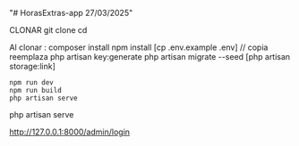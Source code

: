 "# HorasExtras-app 27/03/2025" 

CLONAR
git clone <url-del-repositorio>
cd <nombre-del-proyecto>

Al clonar :
    composer install
    npm install
    [cp .env.example .env] // copia reemplaza
    php artisan key:generate
    php artisan migrate --seed
    [php artisan storage:link]

    npm run dev
    npm run build 
    php artisan serve
    
    
    
    

php artisan serve

http://127.0.0.1:8000/admin/login
